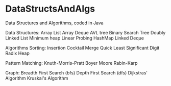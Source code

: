 # DataStructsAndAlgs
Data Structures and Algorithms, coded in Java

Data Structures:
    Array List
    Array Deque
    AVL tree
    Binary Search Tree
    Doubly Linked List
    Minimum heap
    Linear Probing HashMap
    Linked Deque

Algorithms
Sorting:
        Insertion
        Cocktail
        Merge
        Quick
        Least Significant Digit Radix
        Heap

Pattern Matching:
        Knuth-Morris-Pratt
        Boyer Moore
        Rabin-Karp

Graph:
        Breadth First Search (bfs)
        Depth First Search (dfs)
        Dijkstras' Algorithm
        Kruskal's Algorithm

